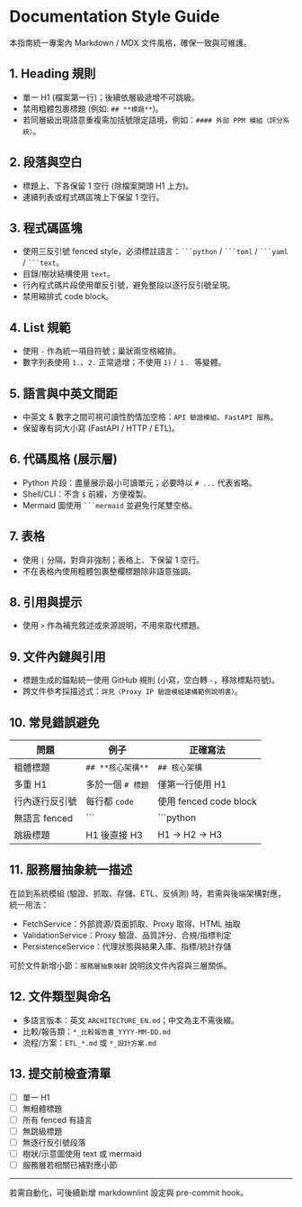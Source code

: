 # Documentation Style Guide

本指南統一專案內 Markdown / MDX 文件風格，確保一致與可維護。

## 1. Heading 規則

- 單一 H1 (檔案第一行)；後續依層級遞增不可跳級。
- 禁用粗體包裹標題 (例如: `## **標題**`)。
- 若同層級出現語意重複需加括號限定語境，例如：`#### 外部 PPM 模組（評分系統）`。

## 2. 段落與空白

- 標題上、下各保留 1 空行 (除檔案開頭 H1 上方)。
- 連續列表或程式碼區塊上下保留 1 空行。

## 3. 程式碼區塊

- 使用三反引號 fenced style，必須標註語言：` ```python ` / ` ```toml ` / ` ```yaml ` / ` ```text `。
- 目錄/樹狀結構使用 `text`。
- 行內程式碼片段使用單反引號，避免整段以逐行反引號呈現。
- 禁用縮排式 code block。

## 4. List 規範

- 使用 `-` 作為統一項目符號；巢狀兩空格縮排。
- 數字列表使用 `1.`、`2.` 正常遞增；不使用 `1)` / `１．` 等變體。

## 5. 語言與中英文間距

- 中英文 & 數字之間可視可讀性酌情加空格：`API 驗證模組`、`FastAPI 服務`。
- 保留專有詞大小寫 (FastAPI / HTTP / ETL)。

## 6. 代碼風格 (展示層)

- Python 片段：盡量展示最小可讀單元；必要時以 `# ...` 代表省略。
- Shell/CLI：不含 `$` 前綴，方便複製。
- Mermaid 圖使用 ` ```mermaid ` 並避免行尾雙空格。

## 7. 表格

- 使用 `|` 分隔，對齊非強制；表格上、下保留 1 空行。
- 不在表格內使用粗體包裹整欄標題除非語意強調。

## 8. 引用與提示

- 使用 `>` 作為補充敘述或來源說明，不用來取代標題。

## 9. 文件內鏈與引用

- 標題生成的錨點統一使用 GitHub 規則 (小寫，空白轉 `-`，移除標點符號)。
- 跨文件參考採描述式：`詳見〈Proxy IP 驗證模組建構範例說明書〉`。

## 10. 常見錯誤避免

| 問題 | 例子 | 正確寫法 |
| ---- | ---- | -------- |
| 粗體標題 | `## **核心架構**` | `## 核心架構` |
| 多重 H1 | 多於一個 `# 標題` | 僅第一行使用 H1 |
| 行內逐行反引號 | 每行都 `code` | 使用 fenced code block |
| 無語言 fenced | ``` | ```python |
| 跳級標題 | H1 後直接 H3 | H1 → H2 → H3 |

## 11. 服務層抽象統一描述

在談到系統模組 (驗證、抓取、存儲、ETL、反偵測) 時，若需與後端架構對應，統一用法：

- FetchService：外部資源/頁面抓取、Proxy 取得、HTML 抽取
- ValidationService：Proxy 驗證、品質評分、合規/指標判定
- PersistenceService：代理狀態與結果入庫、指標/統計存儲

可於文件新增小節：`服務層抽象映射` 說明該文件內容與三層關係。

## 12. 文件類型與命名

- 多語言版本：英文 `ARCHITECTURE_EN.md`；中文為主不需後綴。
- 比較/報告類：`*_比較報告書_YYYY-MM-DD.md`
- 流程/方案：`ETL_*.md` 或 `*_設計方案.md`

## 13. 提交前檢查清單

- [ ] 單一 H1
- [ ] 無粗體標題
- [ ] 所有 fenced 有語言
- [ ] 無跳級標題
- [ ] 無逐行反引號段落
- [ ] 樹狀/示意圖使用 text 或 mermaid
- [ ] 服務層若相關已補對應小節

---
若需自動化，可後續新增 markdownlint 設定與 pre-commit hook。
